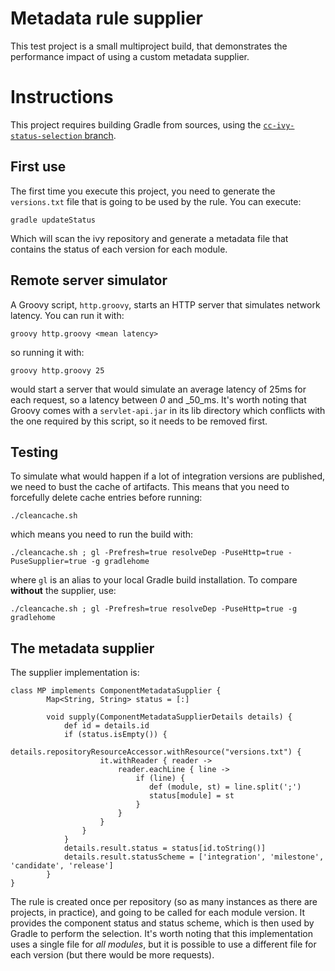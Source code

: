 # Metadata rule supplier

This test project is a small multiproject build, that demonstrates the performance impact of using a custom metadata supplier.

# Instructions

This project requires building Gradle from sources, using the [`cc-ivy-status-selection` branch](https://github.com/gradle/gradle/tree/cc-ivy-status-selection).

## First use

The first time you execute this project, you need to generate the `versions.txt` file that is going to be used by the rule. You can execute:

```
gradle updateStatus
```

Which will scan the ivy repository and generate a metadata file that contains the status of each version for each module.


## Remote server simulator

A Groovy script, `http.groovy`, starts an HTTP server that simulates network latency. You can run it with:

```
groovy http.groovy <mean latency>
```

so running it with:

```
groovy http.groovy 25
```

would start a server that would simulate an average latency of 25ms for each request, so a latency between _0_ and _50_ms. It's worth noting that Groovy comes with a `servlet-api.jar` in its lib directory
which conflicts with the one required by this script, so it needs to be removed first.

## Testing

To simulate what would happen if a lot of integration versions are published, we need to bust the cache of artifacts. This means that you need to forcefully delete cache entries before running:

```
./cleancache.sh
```

which means you need to run the build with:

```
./cleancache.sh ; gl -Prefresh=true resolveDep -PuseHttp=true -PuseSupplier=true -g gradlehome
```

where `gl` is an alias to your local Gradle build installation. To compare **without** the supplier, use:


```
./cleancache.sh ; gl -Prefresh=true resolveDep -PuseHttp=true -g gradlehome
```

## The metadata supplier

The supplier implementation is:

```
class MP implements ComponentMetadataSupplier {
        Map<String, String> status = [:]
         
        void supply(ComponentMetadataSupplierDetails details) {
            def id = details.id
            if (status.isEmpty()) {
                details.repositoryResourceAccessor.withResource("versions.txt") {
                    it.withReader { reader ->
                        reader.eachLine { line ->
                            if (line) {
                               def (module, st) = line.split(';')
                               status[module] = st
                            }
                        }
                    }
                }
            }
            details.result.status = status[id.toString()]
            details.result.statusScheme = ['integration', 'milestone', 'candidate', 'release']
        }
}
```

The rule is created once per repository (so as many instances as there are projects, in practice), and going to be called for each module version. It provides the component status and status scheme, which is then used by Gradle to perform the selection. It's worth noting that this implementation uses a single file for _all modules_, but it is possible to use a different file for each version (but there would be more requests).


